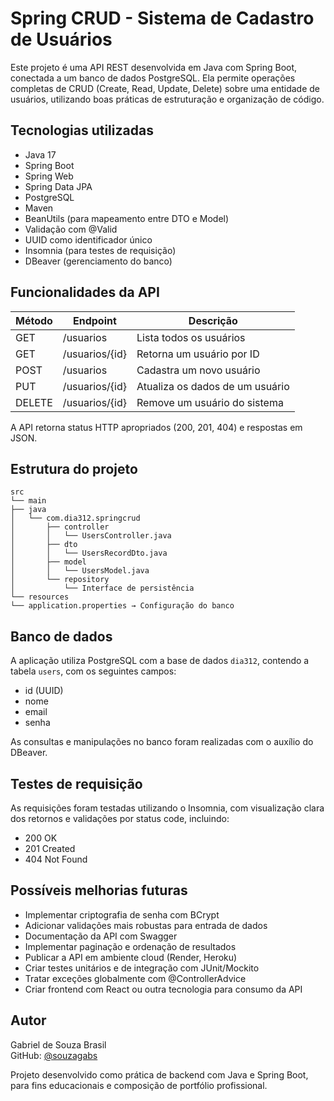 # Spring CRUD - Sistema de Cadastro de Usuários

Este projeto é uma API REST desenvolvida em Java com Spring Boot, conectada a um banco de dados PostgreSQL. Ela permite operações completas de CRUD (Create, Read, Update, Delete) sobre uma entidade de usuários, utilizando boas práticas de estruturação e organização de código.

## Tecnologias utilizadas

- Java 17
- Spring Boot
- Spring Web
- Spring Data JPA
- PostgreSQL
- Maven
- BeanUtils (para mapeamento entre DTO e Model)
- Validação com @Valid
- UUID como identificador único
- Insomnia (para testes de requisição)
- DBeaver (gerenciamento do banco)

## Funcionalidades da API

| Método | Endpoint               | Descrição                      |
|--------|------------------------|--------------------------------|
| GET    | /usuarios              | Lista todos os usuários        |
| GET    | /usuarios/{id}         | Retorna um usuário por ID      |
| POST   | /usuarios              | Cadastra um novo usuário       |
| PUT    | /usuarios/{id}         | Atualiza os dados de um usuário|
| DELETE | /usuarios/{id}         | Remove um usuário do sistema   |

A API retorna status HTTP apropriados (200, 201, 404) e respostas em JSON.

## Estrutura do projeto
```text
src
└── main
├── java
│   └── com.dia312.springcrud
│       ├── controller
│       │   └── UsersController.java
│       ├── dto
│       │   └── UsersRecordDto.java
│       ├── model
│       │   └── UsersModel.java
│       └── repository
│           └── Interface de persistência
└── resources
└── application.properties → Configuração do banco
````


## Banco de dados

A aplicação utiliza PostgreSQL com a base de dados `dia312`, contendo a tabela `users`, com os seguintes campos:

- id (UUID)
- nome
- email
- senha

As consultas e manipulações no banco foram realizadas com o auxílio do DBeaver.

## Testes de requisição

As requisições foram testadas utilizando o Insomnia, com visualização clara dos retornos e validações por status code, incluindo:

- 200 OK
- 201 Created
- 404 Not Found

## Possíveis melhorias futuras

- Implementar criptografia de senha com BCrypt
- Adicionar validações mais robustas para entrada de dados
- Documentação da API com Swagger
- Implementar paginação e ordenação de resultados
- Publicar a API em ambiente cloud (Render, Heroku)
- Criar testes unitários e de integração com JUnit/Mockito
- Tratar exceções globalmente com @ControllerAdvice
- Criar frontend com React ou outra tecnologia para consumo da API

## Autor

Gabriel de Souza Brasil  
GitHub: [@souzagabs](https://github.com/souzagabs)

Projeto desenvolvido como prática de backend com Java e Spring Boot, para fins educacionais e composição de portfólio profissional.
